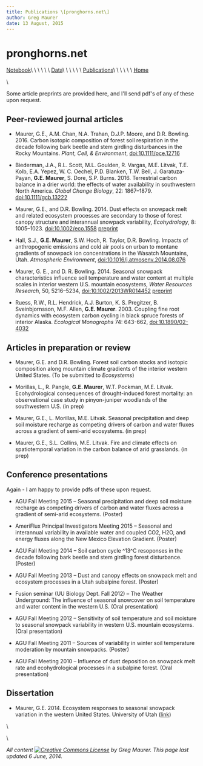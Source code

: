 ```yaml
---
title: Publications \[pronghorns.net\]
author: Greg Maurer
date: 13 August, 2015
---
```


pronghorns.net
==============

<div id="banner"></div>

[Notebook](https://github.com/gremau/Notebook)\ \ \ \ \ \ 
[Data](http://greg.pronghorns.net/data.html)\ \ \ \ \ \ 
[Publications](http://greg.pronghorns.net/publications.html)\ \ \ \ \ \ 
[Home](http://greg.pronghorns.net/index.html)

\

Some article preprints are provided here, and I'll send pdf's of any of these upon request.

## Peer-reviewed journal articles

- Maurer, G.E., A.M. Chan, N.A. Trahan, D.J.P. Moore, and D.R. Bowling. 2016. Carbon isotopic composition of forest soil respiration in the decade following bark beetle and stem girdling disturbances in the Rocky Mountains. _Plant, Cell, & Environment_, [doi:10.1111/pce.12716](http://doi.org/10.1111/pce.12716)


- Biederman, J.A., R.L. Scott, M.L. Goulden, R. Vargas, M.E. Litvak, T.E. Kolb, E.A. Yepez, W. C. Oechel, P.D. Blanken, T.W. Bell, J. Garatuza-Payan, __G.E. Maurer__, S. Dore, S.P. Burns. 2016. Terrestrial carbon balance in a drier world: the effects of water availability in southwestern North America. _Global Change Biology_, 22: 1867–1879. [doi:10.1111/gcb.13222](http://doi.org/10.1111/gcb.13222)

- Maurer, G.E., and D.R. Bowling. 2014. Dust effects on snowpack melt and related ecosystem processes are secondary to those of forest canopy structure and interannual snowpack variability, _Ecohydrology_, 8: 1005–1023. [doi:10.1002/eco.1558](http://doi.org/10.1002/eco.1558) [preprint](./publicfiles/ecohyd2014_manuscript_1.pdf)

- Hall, S.J., __G.E. Maurer__, S.W. Hoch, R. Taylor, D.R. Bowling. Impacts of anthropogenic emissions and cold air pools on urban to montane gradients of snowpack ion concentrations in the Wasatch Mountains, Utah. _Atmospheric Environment_, [doi:10.1016/j.atmosenv.2014.08.076](http://doi.org/10.1016/j.atmosenv.2014.08.076)

- Maurer, G. E., and D. R. Bowling. 2014. Seasonal snowpack characteristics influence soil temperature and water content at multiple scales in interior western U.S. mountain ecosystems, _Water Resources Research_, 50, 5216–5234, [doi:10.1002/2013WR014452](http://dx.doi.org/10.1002/2013WR014452)  [preprint](./publicfiles/wrr2014_manuscript_3.pdf)

- Ruess, R.W., R.L. Hendrick, A.J. Burton, K. S. Pregitzer, B. Sveinbjornsson, M.F. Allen, __G.E. Maurer__. 2003. Coupling fine root dynamics with ecosystem carbon cycling in black spruce forests of interior Alaska. _Ecological Monographs_ 74: 643-662, [doi:10.1890/02-4032](http://dx.doi.org/10.1890/02-4032)


## Articles in preparation or review

- Maurer, G.E. and D.R. Bowling. Forest soil carbon stocks and isotopic composition along mountain climate gradients of the interior western United States. (To be submitted to _Ecosystems_)

- Morillas, L., R. Pangle, __G.E. Maurer__, W.T. Pockman, M.E. Litvak. Ecohydrological consequences of drought-induced forest mortality: an observational case study in pinyon-juniper woodlands of the southwestern U.S. (in prep)

- Maurer, G.E., L. Morillas, M.E. Litvak. Seasonal precipitation and deep soil moisture recharge as competing drivers of carbon and water fluxes across a gradient of semi-arid ecosystems. (in prep)

- Maurer, G.E., S.L. Collins, M.E. Litvak. Fire and climate effects on spatiotemporal variation in the carbon balance of arid grasslands. (in prep)

## Conference presentations

Again - I am happy to provide pdfs of these upon request.

- AGU Fall Meeting 2015 – Seasonal precipitation and deep soil moisture recharge as competing drivers of carbon and water fluxes across a gradient of semi-arid ecosystems. (Poster)

- AmeriFlux Principal Investigators Meeting 2015 – Seasonal and interannual variability in available water and coupled CO2, H2O, and energy fluxes along the New Mexico Elevation Gradient. (Poster)

- AGU Fall Meeting 2014 – Soil carbon cycle ^13^C resoponses in the decade following bark beetle and stem girdling forest disturbance. (Poster)

- AGU Fall Meeting 2013 – Dust and canopy effects on snowpack melt and ecosystem processes in a Utah subalpine forest. (Poster)

- Fusion seminar (UU Biology Dept. Fall 2012) – The Weather Underground:  The influence of seasonal snowcover on soil temperature and water content  in the western U.S. (Oral presentation)

- AGU Fall Meeting 2012 – Sensitivity of soil temperature and soil moisture to seasonal snowpack variability in western U.S. mountain ecosystems. (Oral presentation)

- AGU Fall Meeting 2011 – Sources of variability in winter soil temperature moderation by mountain snowpacks. (Poster)

- AGU Fall Meeting 2010 – Influence of dust deposition on snowpack melt rate and ecohydrological processes in a subalpine forest. (Oral presentation)


## Dissertation

- Maurer, G.E. 2014. Ecosystem responses to seasonal snowpack variation in the western United States. University of Utah ([link](http://content.lib.utah.edu/cdm/singleitem/collection/etd3/id/2901/rec/32))

\

\

*All content [![Creative Commons
License](http://i.creativecommons.org/l/by-sa/3.0/80x15.png)](http://creativecommons.org/licenses/by-sa/3.0/) by Greg Maurer. This page last updated 6 June, 2014.*
